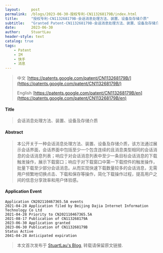 ```yaml
---
layout:     post
permalink:  /blogs/2023-06-30-授权专利-CN113268179B/index.html
title:      "授权专利-CN113268179B-会话消息处理方法、装置、设备及存储介质"
subtitle:   "Granted Patent-CN113268179B-会话消息处理方法、装置、设备及存储介质"
date:       2023-06-30
author:     StuartLau
header-style: text
catalog: true
tags:
    - Patent
    - IM
    - 快手
    - 消息
---
```

> 中文 [https://patents.google.com/patent/CN113268179B/](https://patents.google.com/patent/CN113268179B/)
>
> English [https://patents.google.com/patent/CN113268179B/en](https://patents.google.com/patent/CN113268179B/en)

#### Title
> 会话消息处理方法、装置、设备及存储介质











#### Abstract
> 本公开关于一种会话消息处理方法、装置、设备及存储介质，该方法通过展示会话界面，会话界面中包括至少一个包含连续的且消息类型相同的会话消息的会话消息列表；响应于对会话消息列表中至少一条目标会话消息的下载触发操作，展示下载窗口；响应于对下载窗口中第一下载控件的触发操作，批量下载至少部分会话消息。从而实现快速下载数量较多的会话消息，无需用户频繁地切换点击、下载和保存等操作，简化下载操作过程，提高用户之间的信息分享效率和用户体验感。








#### Application Event
```
Application CN202110467365.5A events 
2021-04-28 Application filed by Beijing Dajia Internet Information Technology Co Ltd
2021-04-28 Priority to CN202110467365.5A
2021-08-17 Publication of CN113268179A
2023-06-30 Application granted
2023-06-30 Publication of CN113268179B
Status Active
2041-04-28 Anticipated expiration
```
> 本文首次发布于 [StuartLau's Blog](https://stuartlau.github.io), 
转载请保留原文链接.
